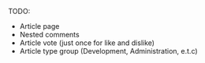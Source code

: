 TODO:
- Article page
- Nested comments
- Article vote (just once for like and dislike)
- Article type group (Development, Administration, e.t.c) 

